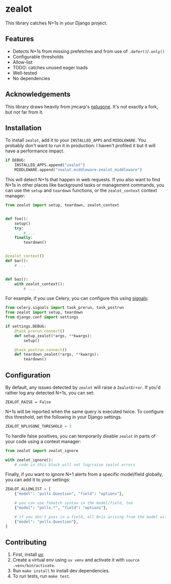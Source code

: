 # zealot

This library catches N+1s in your Django project.

## Features

- Detects N+1s from missing prefetches and from use of `.defer()`/`.only()`
- Configurable thresholds
- Allow-list
- TODO: catches unused eager loads
- Well-tested
- No dependencies

## Acknowledgements

This library draws heavily from jmcarp's [nplusone](https://github.com/jmcarp/nplusone/).
It's not exactly a fork, but not far from it.

## Installation

To install `zealot`, add it to your `INSTALLED_APPS` and `MIDDLEWARE`. You probably
don't want to run it in production: I haven't profiled it but it will have a performance
impact.

```python
if DEBUG:
    INSTALLED_APPS.append("zealot")
    MIDDLEWARE.append("zealot.middleware.zealot_middleware")
```

This will detect N+1s that happen in web requests. If you also want to find N+1s in other
places like background tasks or management commands, you can use the `setup` and
`teardown` functions, or the `zealot_context` context manager:

```python
from zealot import setup, teardown, zealot_context


def foo():
    setup()
    try:
        # ...
    finally:
        teardown()


@zealot_context()
def bar():
    # ...


def baz():
    with zealot_context():
        # ...
```

For example, if you use Celery, you can configure this using [signals](https://docs.celeryq.dev/en/stable/userguide/signals.html):

```python
from celery.signals import task_prerun, task_postrun
from zealot import setup, teardown
from django.conf import settings

if settings.DEBUG:
    @task_prerun.connect()
    def setup_zealot(*args, **kwargs):
        setup()

    @task_postrun.connect()
    def teardown_zealot(*args, **kwargs):
        teardown()
```

## Configuration

By default, any issues detected by `zealot` will raise a `ZealotError`. If you'd
rather log any detected N+1s, you can set:

```
ZEALOT_RAISE = False
```

N+1s will be reported when the same query is executed twice. To configure this
threshold, set the following in your Django settings.

```python
ZEALOT_NPLUSONE_THRESHOLD = 3
```

To handle false positives, you can temporarily disable `zealot` in parts of your code
using a context manager:

```python
from zealot import zealot_ignore

with zealot_ignore():
    # code in this block will not log/raise zealot errors
```

Finally, if you want to ignore N+1 alerts from a specific model/field globally, you can
add it to your settings:
```python
ZEALOT_ALLOWLIST = [
    {"model": "polls.Question", "field": "options"},

    # you can use fnmatch syntax in the model/field, too
    {"model": "polls.*", "field": "options"},

    # if you don't pass in a field, all N+1s arising from the model will be ignored
    {"model": "polls.Question"},
]
```

## Contributing

1. First, install [uv](https://github.com/astral-sh/uv).
2. Create a virtual env using `uv venv` and activate it with `source .venv/bin/activate`.
3. Run `make install` to install dev dependencies.
4. To run tests, run `make test`.

